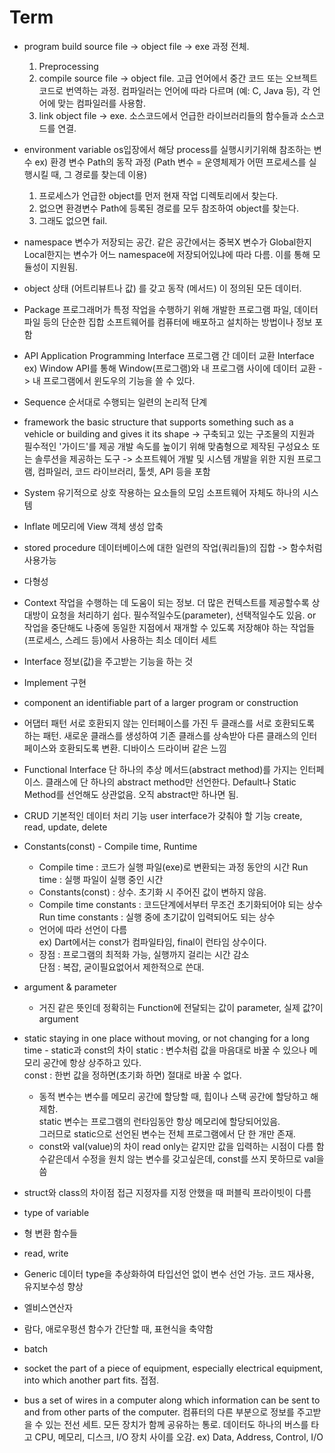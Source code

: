 # Term

- program build
  source file → object file → exe 과정 전체. 
  1. Preprocessing
  2. compile
    source file → object file. 
    고급 언어에서 중간 코드 또는 오브젝트 코드로 번역하는 과정.
    컴파일러는 언어에 따라 다르며 (예: C, Java 등), 각 언어에 맞는 컴파일러를 사용함.
  3. link
    object file → exe. 
    소스코드에서 언급한 라이브러리들의 함수들과 소스코드를 연결.

- environment variable
os입장에서 해당 process를 실행시키기위해 참조하는 변수
ex) 환경 변수 Path의 동작 과정
  (Path 변수 = 운영체제가 어떤 프로세스를 실행시킬 때, 그 경로를 찾는데 이용)
  1. 프로세스가 언급한 object를 먼저 현재 작업 디렉토리에서 찾는다.
  2. 없으면 환경변수 Path에 등록된 경로를 모두 참조하여 object를 찾는다.
  3. 그래도 없으면 fail.

- namespace
변수가 저장되는 공간. 같은 공간에서는 중복X
변수가 Global한지 Local한지는 변수가 어느 namespace에 저장되어있냐에 따라 다름.
이를 통해 모듈성이 지원됨.

- object
상태 (어트리뷰트나 값) 를 갖고 동작 (메서드) 이 정의된 모든 데이터. 

- Package
프로그래머가 특정 작업을 수행하기 위해 개발한 프로그램 파일, 데이터 파일 등의 단순한 집합
소프트웨어를 컴퓨터에 배포하고 설치하는 방법이나 정보 포함

- API
Application Programming Interface
프로그램 간 데이터 교환 Interface
ex) Window API를 통해 Window(프로그램)와 내 프로그램 사이에 데이터 교환 -> 내 프로그램에서 윈도우의 기능을 쓸 수 있다.

- Sequence
순서대로 수행되는 일련의 논리적 단계

- framework
the basic structure that supports something such as a vehicle or building and gives it its shape
-> 구축되고 있는 구조물의 지원과 필수적인 '가이드'를 제공
개발 속도를 높이기 위해 맞춤형으로 제작된 구성요소 또는 솔루션을 제공하는 도구 
-> 소프트웨어 개발 및 시스템 개발을 위한 지원 프로그램, 컴파일러, 코드 라이브러리, 툴셋, API 등을 포함

- System
유기적으로 상호 작용하는 요소들의 모임
소프트웨어 자체도 하나의 시스템

- Inflate
메모리에 View 객체 생성
압축

- stored procedure
데이터베이스에 대한 일련의 작업(쿼리들)의 집합 
-> 함수처럼 사용가능

- 다형성

- Context
작업을 수행하는 데 도움이 되는 정보.
더 많은 컨텍스트를 제공할수록 상대방이 요청을 처리하기 쉽다. 
필수적일수도(parameter), 선택적일수도 있음.
or
작업을 중단해도 나중에 동일한 지점에서 재개할 수 있도록 저장해야 하는 작업들(프로세스, 스레드 등)에서 사용하는 최소 데이터 세트

- Interface
정보(값)을 주고받는 기능을 하는 것

- Implement
구현

- component
an identifiable part of a larger program or construction

- 어댑터 패턴
  서로 호환되지 않는 인터페이스를 가진 두 클래스를 서로 호환되도록 하는 패턴. 새로운 클래스를 생성하여 기존 클래스를 상속받아 다른 클래스의 인터페이스와 호환되도록 변환.
  디바이스 드라이버 같은 느낌

-  Functional Interface
  단 하나의 추상 메서드(abstract method)를 가지는 인터페이스.
  클래스에 단 하나의 abstract method만 선언한다.
  Default나 Static Method를 선언해도 상관없음. 오직 abstract만 하나면 됨.

- CRUD
	기본적인 데이터 처리 기능
	user interface가 갖춰야 할 기능
	create, read, update, delete

- Constants(const) - Compile time, Runtime
    - Compile time : 코드가 실행 파일(exe)로 변환되는 과정 동안의 시간
      Run time : 실행 파일이 실행 중인 시간
    - Constants(const) : 상수. 초기화 시 주어진 값이 변하지 않음.
    - Compile time constants : 코드단계에서부터 무조건 초기화되어야 되는 상수  
        Run time constants : 실행 중에 초기값이 입력되어도 되는 상수
    - 언어에 따라 선언이 다름  
        ex) Dart에서는 const가 컴파일타임, final이 런타임 상수이다.
    - 장점 : 프로그램의 최적화 가능, 실행까지 걸리는 시간 감소  
        단점 : 복잡, 굳이필요없어서 제한적으로 쓴대.  
  
- argument & parameter
    - 거진 같은 뜻인데 정확히는 Function에 전달되는 값이 parameter, 실제 값?이 argument

- static
staying in one place without moving, or not changing for a long time
    	- static과 const의 차이
    	    static : 변수처럼 값을 마음대로 바꿀 수 있으나 메모리 공간에 항상 상주하고 있다.  
    	    const : 한번 값을 정하면(초기화 하면) 절대로 바꿀 수 없다.
    - 동적 변수는 변수를 메모리 공간에 할당할 때, 힙이나 스택 공간에 할당하고 해제함.  
        static 변수는 프로그램의 런타임동안 항상 메모리에 할당되어있음.  
        그러므로 static으로 선언된 변수는 전체 프로그램에서 단 한 개만 존재.
    - const와 val(value)의 차이
      read only는 같지만 값을 입력하는 시점이 다름
      함수같은데서 수정을 원치 않는 변수를 갖고싶은데, const를 쓰지 못하므로 val을 씀


- struct와 class의 차이점
	접근 지정자를 지정 안했을 때 퍼블릭 프라이빗이 다름

- type of variable
- 형 변환 함수들
- read, write
- Generic
	데이터 type을 추상화하여 타입선언 없이 변수 선언 가능. 
	코드 재사용, 유지보수성 향상
- 엘비스연산자
- 람다, 애로우펑션
  함수가 간단할 때, 표현식을 축약함

- batch


- socket
the part of a piece of equipment, especially electrical equipment, into which another part fits.
접점.

- bus
a set of wires in a computer along which information can be sent to and from other parts of the computer.
컴퓨터의 다른 부분으로 정보를 주고받을 수 있는 전선 세트.
모든 장치가 함께 공유하는 통로. 
데이터도 하나의 버스를 타고 CPU, 메모리, 디스크, I/O 장치 사이를 오감.
ex) Data, Address, Control, I/O
